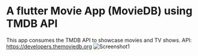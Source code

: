 # A flutter Movie App (MovieDB) using TMDB API

This app consumes the TMDB API to showcase movies and TV shows.
API: https://developers.themoviedb.org
![Screenshot1](/screenshots/Screenshot_20200328-060258.png)
